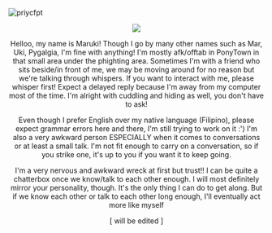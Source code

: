 ![priycfpt](https://github.com/sympatheticday/sympatheticday/assets/170843488/afe548f2-c8f0-4c72-8763-b51f029e83df)
<p align="center">
  <img src="https://64.media.tumblr.com/d1db0b79764561143719aa2be28324d9/f726d737f3264f84-84/s400x600/43a29c80ca9277cf5938fe34bb0d9d8700ede0ca.gifv"
</p>
<p align="center">
  Helloo, my name is Maruki! Though I go by many other names such as Mar, Uki, Pygalgia, I'm fine with anything! I'm mostly afk/offtab in PonyTown in that small area under
  the phighting area. Sometimes I'm with a friend who sits beside/in front of me, we may be moving around for no reason but we're talking through whispers. If you want to 
  interact with me, please whisper first! Expect a delayed reply because I'm away from my computer most of the time. I'm alright with cuddling and hiding as well, you don't 
  have to ask! 
  
<p align="center">
  Even though I prefer English over my native language (Filipino), please expect grammar errors here and there, I'm still trying to work on it :') I'm also a very awkward 
  person ESPECIALLY when it comes to conversations or at least a small talk. I'm not fit enough to carry on a conversation, so if you strike one, it's up to you if you want
  it to keep going.

<p align="center">
   I'm a very nervous and awkward wreck at first but trust!! I can be quite a chatterbox once we know/talk to each other enough. I will most definitely mirror your personality, though. It's the only thing I can do to get along. But if we know each other or talk to each other long enough, I'll eventually act more like myself 

<p align="center">
  [ will be edited ]
